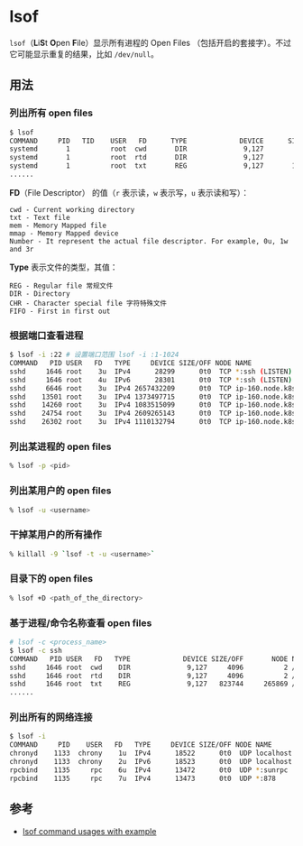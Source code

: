# lsof

`lsof`（**L**i**S**t **O**pen **F**ile）显示所有进程的 Open Files （包括开启的套接字）。不过它可能显示重复的结果，比如 `/dev/null`。

## 用法

### 列出所有 open files

```bash
$ lsof
COMMAND     PID   TID    USER   FD      TYPE             DEVICE      SIZE/OFF       NODE NAME
systemd       1          root  cwd       DIR              9,127          4096          2 /
systemd       1          root  rtd       DIR              9,127          4096          2 /
systemd       1          root  txt       REG              9,127       1523624     265115 /usr/lib/systemd/systemd
......
```

**FD**（File Descriptor） 的值（`r` 表示读，`w` 表示写，`u` 表示读和写）：

```plain
cwd - Current working directory
txt - Text file
mem - Memory Mapped file
mmap - Memory Mapped device
Number - It represent the actual file descriptor. For example, 0u, 1w and 3r
```

**Type** 表示文件的类型，其值：

```plain
REG - Regular file 常规文件
DIR - Directory
CHR - Character special file 字符特殊文件
FIFO - First in first out
```

### 根据端口查看进程

```bash
$ lsof -i :22 # 设置端口范围 lsof -i :1-1024
COMMAND   PID USER   FD   TYPE     DEVICE SIZE/OFF NODE NAME
sshd     1646 root    3u  IPv4      28299      0t0  TCP *:ssh (LISTEN)
sshd     1646 root    4u  IPv6      28301      0t0  TCP *:ssh (LISTEN)
sshd     6646 root    3u  IPv4 2657432209      0t0  TCP ip-160.node.k8s.ew:ssh->192.168.18.219:11806 (ESTABLISHED)
sshd    13501 root    3u  IPv4 1373497715      0t0  TCP ip-160.node.k8s.ew:ssh->192.168.18.219:7267 (ESTABLISHED)
sshd    14260 root    3u  IPv4 1083515099      0t0  TCP ip-160.node.k8s.ew:ssh->192.168.18.219:14690 (ESTABLISHED)
sshd    24754 root    3u  IPv4 2609265143      0t0  TCP ip-160.node.k8s.ew:ssh->192.168.18.219:10783 (ESTABLISHED)
sshd    26302 root    3u  IPv4 1110132794      0t0  TCP ip-160.node.k8s.ew:ssh->192.168.8.220:37094 (ESTABLISHED)
```

### 列出某进程的 open files

```bash
% lsof -p <pid>
```

### 列出某用户的 open files

```bash
% lsof -u <username>
```

### 干掉某用户的所有操作

```bash
% killall -9 `lsof -t -u <username>`
```

### 目录下的 open files

```bash
% lsof +D <path_of_the_directory>
```

### 基于进程/命令名称查看 open files

```bash
# lsof -c <process_name>
$ lsof -c ssh
COMMAND   PID USER   FD   TYPE             DEVICE SIZE/OFF       NODE NAME
sshd     1646 root  cwd    DIR              9,127     4096          2 /
sshd     1646 root  rtd    DIR              9,127     4096          2 /
sshd     1646 root  txt    REG              9,127   823744     265869 /usr/sbin/sshd
......
```

### 列出所有的网络连接

```bash
$ lsof -i
COMMAND     PID    USER   FD   TYPE     DEVICE SIZE/OFF NODE NAME
chronyd    1133  chrony    1u  IPv4      18522      0t0  UDP localhost:323
chronyd    1133  chrony    2u  IPv6      18523      0t0  UDP localhost:323
rpcbind    1135     rpc    6u  IPv4      13472      0t0  UDP *:sunrpc
rpcbind    1135     rpc    7u  IPv4      13473      0t0  UDP *:878
```

## 参考

* [lsof command usages with example](https://www.crybit.com/lsof-command-usages/)